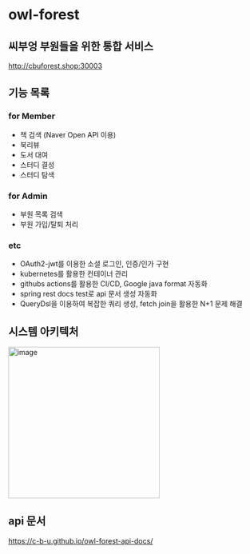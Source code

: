 # owl-forest
## 씨부엉 부원들을 위한 통합 서비스
http://cbuforest.shop:30003
## 기능 목록
### for Member
- 책 검색 (Naver Open API 이용)
- 북리뷰
- 도서 대여
- 스터디 결성
- 스터디 탐색
### for Admin
- 부원 목록 검색
- 부원 가입/탈퇴 처리
### etc
- OAuth2-jwt를 이용한 소셜 로그인, 인증/인가 구현
- kubernetes를 활용한 컨테이너 관리
- githubs actions를 활용한 CI/CD, Google java format 자동화
- spring rest docs test로 api 문서 생성 자동화
- QueryDsl을 이용하여 복잡한 쿼리 생성, fetch join을 활용한 N+1 문제 해결

## 시스템 아키텍처
<img width="303" alt="image" src="https://user-images.githubusercontent.com/55674648/223922079-760c180d-2263-46aa-98c5-64bc41e51538.png">


## api 문서
https://c-b-u.github.io/owl-forest-api-docs/

